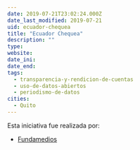 ```yaml
---
date: 2019-07-21T23:02:24.000Z
date_last_modified: 2019-07-21
uid: ecuador-chequea
title: "Ecuador Chequea"
description: ""
type: 
website: 
date_ini: 
date_end: 
tags:
  - transparencia-y-rendicion-de-cuentas
  - uso-de-datos-abiertos
  - periodismo-de-datos
cities: 
  - Quito
---
```


Esta iniciativa fue realizada por:

- [Fundamedios](/organizaciones/fundamedios)
